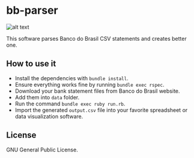 # bb-parser 

![alt text](https://travis-ci.org/brunoald/bb-parser.svg?branch=master "Build status")

This software parses Banco do Brasil CSV statements and creates better one.

## How to use it

- Install the dependencies with `bundle install`.
- Ensure everything works fine by running `bundle exec rspec`.
- Download your bank statement files from Banco do Brasil website.
- Add them into `data` folder.
- Run the command `bundle exec ruby run.rb`.
- Import the generated `output.csv` file into your favorite spreadsheet or data visualization software.

## License

GNU General Public License.
